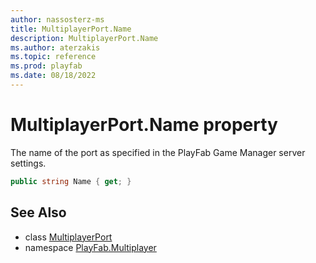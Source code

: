 ```yaml
---
author: nassosterz-ms
title: MultiplayerPort.Name
description: MultiplayerPort.Name
ms.author: aterzakis
ms.topic: reference
ms.prod: playfab
ms.date: 08/18/2022
---
```


# MultiplayerPort.Name property

The name of the port as specified in the PlayFab Game Manager server settings.

```csharp
public string Name { get; }
```

## See Also

* class [MultiplayerPort](../MultiplayerPort.md)
* namespace [PlayFab.Multiplayer](../../PlayFabMultiplayerSDK.md)

